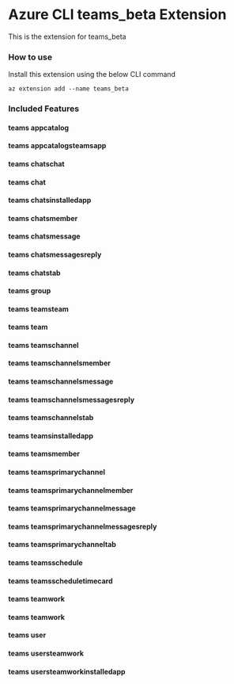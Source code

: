 # Azure CLI teams_beta Extension #
This is the extension for teams_beta

### How to use ###
Install this extension using the below CLI command
```
az extension add --name teams_beta
```

### Included Features ###
#### teams appcatalog ####
#### teams appcatalogsteamsapp ####
#### teams chatschat ####
#### teams chat ####
#### teams chatsinstalledapp ####
#### teams chatsmember ####
#### teams chatsmessage ####
#### teams chatsmessagesreply ####
#### teams chatstab ####
#### teams group ####
#### teams teamsteam ####
#### teams team ####
#### teams teamschannel ####
#### teams teamschannelsmember ####
#### teams teamschannelsmessage ####
#### teams teamschannelsmessagesreply ####
#### teams teamschannelstab ####
#### teams teamsinstalledapp ####
#### teams teamsmember ####
#### teams teamsprimarychannel ####
#### teams teamsprimarychannelmember ####
#### teams teamsprimarychannelmessage ####
#### teams teamsprimarychannelmessagesreply ####
#### teams teamsprimarychanneltab ####
#### teams teamsschedule ####
#### teams teamsscheduletimecard ####
#### teams teamwork ####
#### teams teamwork ####
#### teams user ####
#### teams usersteamwork ####
#### teams usersteamworkinstalledapp ####
